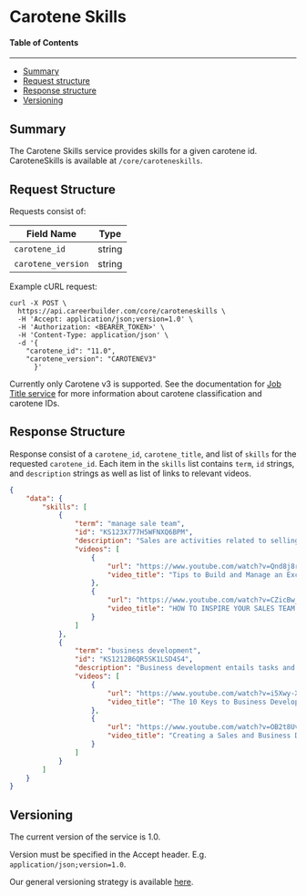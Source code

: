 Carotene Skills
==================

#### Table of Contents
_______

- [Summary](#summary)
- [Request structure](#request-structure)
- [Response structure](#response-structure)
- [Versioning](#versioning)

## Summary

The Carotene Skills service provides skills for a given carotene id. CaroteneSkills is available at 
`/core/caroteneskills`.


## Request Structure
Requests consist of:

| Field Name        | Type   |
|-------------------|--------|
|`carotene_id`      | string | 
|`carotene_version` | string |

Example cURL request:

```
curl -X POST \
  https://api.careerbuilder.com/core/caroteneskills \
  -H 'Accept: application/json;version=1.0' \
  -H 'Authorization: <BEARER_TOKEN>' \
  -H 'Content-Type: application/json' \
  -d '{
	"carotene_id": "11.0",
	"carotene_version": "CAROTENEV3"
      }'
```

Currently only Carotene v3 is supported. See the documentation for [Job Title service](https://github.com/careerbuilder/DataScienceAPIDocumentation/blob/master/JobTitle.md)
for more information about carotene classification and carotene IDs.

## Response Structure
Response consist of a `carotene_id`, `carotene_title`, and list of `skills` for the requested 
`carotene_id`. Each item in the `skills` list contains `term`, `id` strings, and `description` 
strings as well as  list of links to relevant videos.

```json
{
    "data": {
        "skills": [
            {
                "term": "manage sale team",
                "id": "KS123X777H5WFNXQ6BPM",
                "description": "Sales are activities related to selling or the number of goods or services sold in a given time period. The seller or the provider of the goods or services complete a sale in response to an acquisition, appropriation, requisition or a direct interaction with the buyer at the point of sale.",
                "videos": [
                    {
                        "url": "https://www.youtube.com/watch?v=Qnd8j8rxEB0",
                        "video_title": "Tips to Build and Manage an Excellent Sales Team"
                    },
                    {
                        "url": "https://www.youtube.com/watch?v=CZicBw_mShE",
                        "video_title": "HOW TO INSPIRE YOUR SALES TEAM (SALES AND LEADERSHIP TRAINING INDIANAPOLIS)"
                    }
                ]
            },
            {
                "term": "business development",
                "id": "KS1212B6QR5SK1LSD4S4",
                "description": "Business development entails tasks and processes to develop and implement growth opportunities within and between organizations. It is a subset of the fields of business, commerce and organizational theory.",
                "videos": [
                    {
                        "url": "https://www.youtube.com/watch?v=i5Xwy-XBVgk",
                        "video_title": "The 10 Keys to Business Development"
                    },
                    {
                        "url": "https://www.youtube.com/watch?v=OB2t8UvXMWU",
                        "video_title": "Creating a Sales and Business Development Strategy - Entrepreneurship 101 2009/10"
                    }
                ]
            }
        ]
    }
}
```


## Versioning
The current version of the service is 1.0. 

Version must be specified in the Accept header. E.g. `application/json;version=1.0`. 

Our general versioning strategy is available [here](/Versioning.md).
